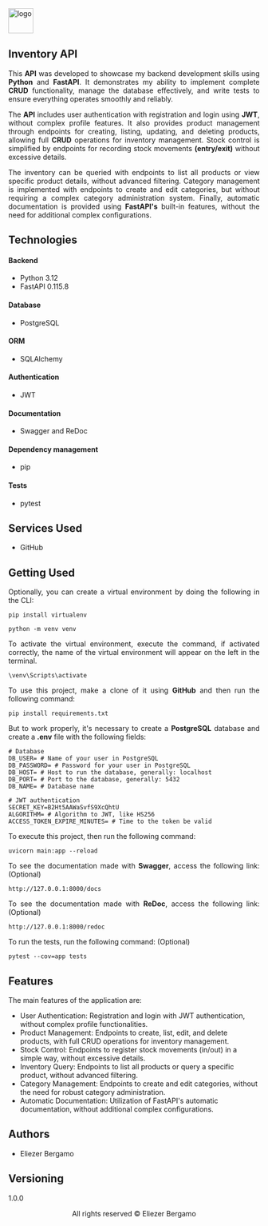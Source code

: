 <img src="https://github.com/user-attachments/assets/f8d542d9-72a7-4031-8563-0c41549973b3" alt="logo" width="50"/>

<section>
  <div>
    <h1>Inventory API</h1>
    <p align="justify">
      This <b>API</b> was developed to showcase my backend development skills using
      <b>Python</b> and <b>FastAPI</b>. It demonstrates my ability to implement
      complete <b>CRUD</b> functionality, manage the database effectively, and write
      tests to ensure everything operates smoothly and reliably.
    </p>
    <p  align="justify">
      The <b>API</b> includes user authentication with registration and login using <b>JWT</b>,
      without complex profile features. It also provides product management through
      endpoints for creating, listing, updating, and deleting products, allowing full
      <b>CRUD</b> operations for inventory management. Stock control is simplified by endpoints
      for recording stock movements <b>(entry/exit)</b> without excessive details.
    </p>
    <p align="justify">
      The inventory can be queried with endpoints to list all products or view specific
      product details, without advanced filtering. Category management is implemented
      with endpoints to create and edit categories, but without requiring a complex
      category administration system. Finally, automatic documentation is provided using
      <b>FastAPI's</b> built-in features, without the need for additional complex configurations.
    </p>
  </div>

  <div>
    <h2>Technologies</h2>
    <h4>Backend</h4>
    <ul>
      <li>Python 3.12</li>
      <li>FastAPI 0.115.8</li>
    </ul>
    <h4>Database</h4>
    <ul>
      <li>PostgreSQL</li>
    </ul>
    <h4>ORM</h4>
    <ul>
      <li>SQLAlchemy</li>
    </ul>
    <h4>Authentication</h4>
    <ul>
      <li>JWT</li>
    </ul>
    <h4>Documentation</h4>
    <ul>
      <li>Swagger and ReDoc</li>
    </ul>
    <h4>Dependency management</h4>
    <ul>
      <li>pip</li>
    </ul>
    <h4>Tests</h4>
    <ul>
      <li>pytest</li>
    </ul>
  </div>

  <div>
    <h2>Services Used</h2>
    <ul>
      <li>GitHub</li>
    </ul>
  </div>

  <div>
    <h2>Getting Used</h2>
  <p align="justify">
    Optionally, you can create a virtual environment by doing the following in the CLI:

  ```
  pip install virtualenv
  ```

  ```
  python -m venv venv
  ```
  </p>

  <p align="justify">
    To activate the virtual environment, execute the command, if activated correctly,
    the name of the virtual environment will appear on the left in the terminal.

  ```
  \venv\Scripts\activate
  ```
  </p>

  <p align="justify">
    To use this project, make a clone of it using <b>GitHub</b> and then run the following command:

  ```
  pip install requirements.txt
  ```
  </p>

  <p align="justify">
    But to work properly, it's necessary to create a <b>PostgreSQL</b> database and create a <b>.env</b> file
    with the following fields:

  ```
  # Database
  DB_USER= # Name of your user in PostgreSQL
  DB_PASSWORD= # Password for your user in PostgreSQL
  DB_HOST= # Host to run the database, generally: localhost
  DB_PORT= # Port to the database, generally: 5432
  DB_NAME= # Database name
  
  # JWT authentication
  SECRET_KEY=B2Ht5AAWaSvfS9XcQhtU
  ALGORITHM= # Algorithm to JWT, like HS256
  ACCESS_TOKEN_EXPIRE_MINUTES= # Time to the token be valid
  ```
  </p>

  <p align="justify">
    To execute this project, then run the following command:

  ```
  uvicorn main:app --reload
  ```
  </p>

  <p align="justify">
    To see the documentation made with <b>Swagger</b>, access the following link: (Optional)

  ```
  http://127.0.0.1:8000/docs
  ```
  </p>

  <p align="justify">
    To see the documentation made with <b>ReDoc</b>, access the following link: (Optional)

  ```
  http://127.0.0.1:8000/redoc
  ```
  </p>

  <p align="justify">
    To run the tests, run the following command: (Optional)

  ```
  pytest --cov=app tests
  ```
  </p>
  </div>

  <div>
    <h2>Features</h2>
    <p>The main features of the application are:</p>
    <ul>
      <li>User Authentication: Registration and login with JWT authentication, without complex profile functionalities.</li>
      <li>Product Management: Endpoints to create, list, edit, and delete products, with full CRUD operations for inventory management.</li>
      <li>Stock Control: Endpoints to register stock movements (in/out) in a simple way, without excessive details.</li>
      <li>Inventory Query: Endpoints to list all products or query a specific product, without advanced filtering.</li>
      <li>Category Management: Endpoints to create and edit categories, without the need for robust category administration.</li>
      <li>Automatic Documentation: Utilization of FastAPI's automatic documentation, without additional complex configurations.</li>
    </ul>
</div>

  <div>
    <h2>Authors</h2>
    <ul>
      <li>
        Eliezer Bergamo
      </li>
    </ul>
  </div>

  <div>
    <h2>Versioning</h2>
    <p>1.0.0</p>
  </div>

  <footer>
    <p align="center">All rights reserved &copy Eliezer Bergamo</p>
  </footer>
</section>
